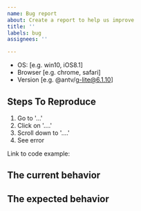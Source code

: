 ```yaml
---
name: Bug report
about: Create a report to help us improve
title: ''
labels: bug
assignees: ''

---
```


<!--
  Please provide a clear and concise description of what the bug is. Include
  screenshots if needed. Also, make sure you have searched the issues list to
  see if there are any duplicate reports, and upgrade to the latest version to
  test and see if the issue has been fixed.
 -->

- OS: [e.g. win10, iOS8.1]
- Browser [e.g. chrome, safari]
- Version [e.g. @antv/g-lite@6.1.10]

## Steps To Reproduce

1. Go to '...'
2. Click on '....'
3. Scroll down to '....'
4. See error

<!--
  Please provide a clear path to reproduce the problem. If we can successfully
  reproduce the problem, your bug report will be fixed quickly.

  NOTE: If we don't have enough information to analyze the issue, the report may
  be closed immediately.
 -->

Link to code example:

<!--
  Please provide a CodeSandbox (https://codesandbox.io/s/new), a link to a
  repository on GitHub, or provide a minimal code example that reproduces the
  problem. You may provide a screenshot of the application if you think it is
  relevant to your bug report.
 -->

## The current behavior

## The expected behavior
